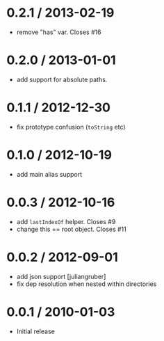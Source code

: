
0.2.1 / 2013-02-19 
==================

  * remove "has" var. Closes #16

0.2.0 / 2013-01-01 
==================

  * add support for absolute paths.

0.1.1 / 2012-12-30 
==================

  * fix prototype confusion (`toString` etc)  

0.1.0 / 2012-10-19 
==================

  * add main alias support

0.0.3 / 2012-10-16 
==================

  * add `lastIndexOf` helper. Closes #9
  * change this == root object. Closes #11

0.0.2 / 2012-09-01 
==================

  * add json support [juliangruber]
  * fix dep resolution when nested within directories

0.0.1 / 2010-01-03
==================

  * Initial release
